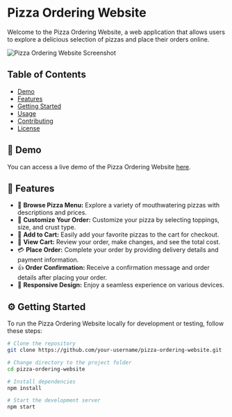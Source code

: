# Pizza Ordering Website

Welcome to the Pizza Ordering Website, a web application that allows users to explore a delicious selection of pizzas and place their orders online.

![Pizza Ordering Website Screenshot](screenshot.png)

## Table of Contents

- [Demo](#demo)
- [Features](#features)
- [Getting Started](#getting-started)
- [Usage](#usage)
- [Contributing](#contributing)
- [License](#license)

## :rocket: Demo

You can access a live demo of the Pizza Ordering Website [here](https://64f2c9208db61146d906076e--lighthearted-tiramisu-93d664.netlify.app/).

## :pizza: Features

- :eyes: **Browse Pizza Menu:** Explore a variety of mouthwatering pizzas with descriptions and prices.
- :pizza: **Customize Your Order:** Customize your pizza by selecting toppings, size, and crust type.
- :shopping_cart: **Add to Cart:** Easily add your favorite pizzas to the cart for checkout.
- :receipt: **View Cart:** Review your order, make changes, and see the total cost.
- :credit_card: **Place Order:** Complete your order by providing delivery details and payment information.
- :thumbsup: **Order Confirmation:** Receive a confirmation message and order details after placing your order.
- :iphone: **Responsive Design:** Enjoy a seamless experience on various devices.

## :gear: Getting Started

To run the Pizza Ordering Website locally for development or testing, follow these steps:

```bash
# Clone the repository
git clone https://github.com/your-username/pizza-ordering-website.git

# Change directory to the project folder
cd pizza-ordering-website

# Install dependencies
npm install

# Start the development server
npm start
